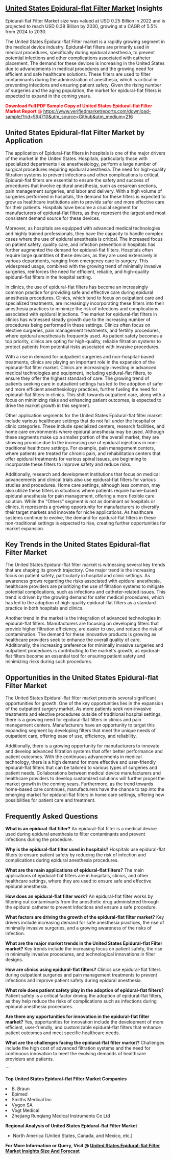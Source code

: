 <h2><a href="https://www.verifiedmarketreports.com/download-sample/?rid=594710&amp;utm_source=Github&amp;utm_medium=216" target="_blank">United States Epidural-flat Filter Market</a> Insights</h2><p>Epidural-flat Filter Market size was valued at USD 0.25 Billion in 2022 and is projected to reach USD 0.38 Billion by 2030, growing at a CAGR of 5.5% from 2024 to 2030.</p><p><p>The United States Epidural-flat Filter market is a rapidly growing segment in the medical device industry. Epidural-flat filters are primarily used in medical procedures, specifically during epidural anesthesia, to prevent potential infections and other complications associated with catheter placement. The demand for these devices is increasing in the United States due to advancements in medical procedures and the growing need for efficient and safe healthcare solutions. These filters are used to filter contaminants during the administration of anesthesia, which is critical in preventing infections and ensuring patient safety. Given the rising number of surgeries and the aging population, the market for epidural-flat filters is expected to expand in the coming years. </p><p><p><span class=""><span style="color: #ff0000;"><strong>Download Full PDF Sample Copy of United States Epidural-flat Filter Market Report</strong> @ </span><a href="https://www.verifiedmarketreports.com/download-sample/?rid=594710&amp;utm_source=Github&amp;utm_medium=216" target="_blank">https://www.verifiedmarketreports.com/download-sample/?rid=594710&amp;utm_source=Github&amp;utm_medium=216</a></span></p></p><h2>United States Epidural-flat Filter Market by Application</h2><p>The application of Epidural-flat filters in hospitals is one of the major drivers of the market in the United States. Hospitals, particularly those with specialized departments like anesthesiology, perform a large number of surgical procedures requiring epidural anesthesia. The need for high-quality filtration systems to prevent infections and other complications is critical. Epidural-flat filters are essential to ensure the safety and success of procedures that involve epidural anesthesia, such as cesarean sections, pain management surgeries, and labor and delivery. With a high volume of surgeries performed in hospitals, the demand for these filters is expected to grow as healthcare institutions aim to provide safer and more effective care for their patients. Hospitals have become a crucial segment for manufacturers of epidural-flat filters, as they represent the largest and most consistent demand source for these devices.</p><p>Moreover, as hospitals are equipped with advanced medical technologies and highly trained professionals, they have the capacity to handle complex cases where the use of epidural anesthesia is critical. The increased focus on patient safety, quality care, and infection prevention in hospitals has further augmented the demand for epidural-flat filters. Hospitals often require large quantities of these devices, as they are used extensively in various departments, ranging from emergency care to surgery. This widespread usage, combined with the growing trend of minimally invasive surgeries, reinforces the need for efficient, reliable, and high-quality epidural-flat filters in the hospital setting.</p><p>In clinics, the use of epidural-flat filters has become an increasingly common practice for providing safe and effective care during epidural anesthesia procedures. Clinics, which tend to focus on outpatient care and specialized treatments, are increasingly incorporating these filters into their anesthesia practices to minimize the risk of infections and complications associated with epidural injections. The market for epidural-flat filters in clinics has witnessed steady growth due to the increasing number of procedures being performed in these settings. Clinics often focus on elective surgeries, pain management treatments, and fertility procedures, where epidural anesthesia is frequently used. As patient safety becomes a top priority, clinics are opting for high-quality, reliable filtration systems to protect patients from potential risks associated with invasive procedures.</p><p>With a rise in demand for outpatient surgeries and non-hospital-based treatments, clinics are playing an important role in the expansion of the epidural-flat filter market. Clinics are increasingly investing in advanced medical technologies and equipment, including epidural-flat filters, to ensure they offer the highest standard of care. The growing trend of patients seeking care in outpatient settings has led to the adoption of safer and more efficient anesthesiology practices, further fueling the need for epidural-flat filters in clinics. This shift towards outpatient care, along with a focus on minimizing risks and enhancing patient outcomes, is expected to drive the market growth in this segment.</p><p>Other application segments for the United States Epidural-flat filter market include various healthcare settings that do not fall under the hospital or clinic categories. These include specialized centers, research facilities, and home care environments where epidural anesthesia may be used. Although these segments make up a smaller portion of the overall market, they are showing promise due to the increasing use of epidural injections in non-traditional healthcare settings. For example, pain management centers, where patients are treated for chronic pain, and rehabilitation centers that offer epidural treatments for various spinal issues, are beginning to incorporate these filters to improve safety and reduce risks.</p><p>Additionally, research and development institutions that focus on medical advancements and clinical trials also use epidural-flat filters for various studies and procedures. Home care settings, although less common, may also utilize these filters in situations where patients require home-based epidural anesthesia for pain management, offering a more flexible care solution. While the "Others" segment is not as dominant as hospitals or clinics, it represents a growing opportunity for manufacturers to diversify their target markets and innovate for niche applications. As healthcare systems continue to evolve, the demand for epidural-flat filters in these non-traditional settings is expected to rise, creating further opportunities for market expansion.</p><h2>Key Trends in the United States Epidural-flat Filter Market</h2><p>The United States Epidural-flat filter market is witnessing several key trends that are shaping its growth trajectory. One major trend is the increasing focus on patient safety, particularly in hospital and clinic settings. As awareness grows regarding the risks associated with epidural anesthesia, healthcare providers are prioritizing the use of filtration systems to mitigate potential complications, such as infections and catheter-related issues. This trend is driven by the growing demand for safer medical procedures, which has led to the adoption of high-quality epidural-flat filters as a standard practice in both hospitals and clinics.</p><p>Another trend in the market is the integration of advanced technologies in epidural-flat filters. Manufacturers are focusing on developing filters that provide higher filtration efficiency, are easier to use, and reduce the risk of contamination. The demand for these innovative products is growing as healthcare providers seek to enhance the overall quality of care. Additionally, the increasing preference for minimally invasive surgeries and outpatient procedures is contributing to the market's growth, as epidural-flat filters become an essential tool for ensuring patient safety and minimizing risks during such procedures.</p><h2>Opportunities in the United States Epidural-flat Filter Market</h2><p>The United States Epidural-flat filter market presents several significant opportunities for growth. One of the key opportunities lies in the expansion of the outpatient surgery market. As more patients seek non-invasive treatments and elective procedures outside of traditional hospital settings, there is a growing need for epidural-flat filters in clinics and pain management centers. Manufacturers have an opportunity to target this expanding segment by developing filters that meet the unique needs of outpatient care, offering ease of use, efficiency, and reliability.</p><p>Additionally, there is a growing opportunity for manufacturers to innovate and develop advanced filtration systems that offer better performance and patient outcomes. With the continuous advancements in medical technology, there is a high demand for more effective and user-friendly epidural-flat filters that can be tailored to various types of surgeries and patient needs. Collaborations between medical device manufacturers and healthcare providers to develop customized solutions will further propel the market growth in the coming years. Furthermore, as the trend towards home-based care continues, manufacturers have the chance to tap into the emerging market for epidural-flat filters in home care settings, offering new possibilities for patient care and treatment.</p><h2>Frequently Asked Questions</h2><p><b>What is an epidural-flat filter?</b> An epidural-flat filter is a medical device used during epidural anesthesia to filter contaminants and prevent infections during the procedure.</p><p><b>Why is the epidural-flat filter used in hospitals?</b> Hospitals use epidural-flat filters to ensure patient safety by reducing the risk of infection and complications during epidural anesthesia procedures.</p><p><b>What are the main applications of epidural-flat filters?</b> The main applications of epidural-flat filters are in hospitals, clinics, and other healthcare settings, where they are used to ensure safe and effective epidural anesthesia.</p><p><b>How does an epidural-flat filter work?</b> An epidural-flat filter works by filtering out contaminants from the anesthetic drug administered through the epidural catheter to prevent infections and ensure a safe procedure.</p><p><b>What factors are driving the growth of the epidural-flat filter market?</b> Key drivers include increasing demand for safe anesthesia practices, the rise of minimally invasive surgeries, and a growing awareness of the risks of infection.</p><p><b>What are the major market trends in the United States Epidural-flat Filter market?</b> Key trends include the increasing focus on patient safety, the rise in minimally invasive procedures, and technological innovations in filter designs.</p><p><b>How are clinics using epidural-flat filters?</b> Clinics use epidural-flat filters during outpatient surgeries and pain management treatments to prevent infections and improve patient safety during epidural anesthesia.</p><p><b>What role does patient safety play in the adoption of epidural-flat filters?</b> Patient safety is a critical factor driving the adoption of epidural-flat filters, as they help reduce the risks of complications such as infections during epidural anesthesia procedures.</p><p><b>Are there any opportunities for innovation in the epidural-flat filter market?</b> Yes, opportunities for innovation include the development of more efficient, user-friendly, and customizable epidural-flat filters that enhance patient outcomes and meet specific healthcare needs.</p><p><b>What are the challenges facing the epidural-flat filter market?</b> Challenges include the high cost of advanced filtration systems and the need for continuous innovation to meet the evolving demands of healthcare providers and patients.</p>```</p><p><strong>Top United States Epidural-flat Filter Market Companies</strong></p><div data-test-id=""><p><li>B. Braun</li><li> Epimed</li><li> Smiths Medical Inc</li><li> Vygon SA</li><li> Vogt Medical</li><li> Zhejiang Runqiang Medical Instruments Co Ltd</li></p><div><strong>Regional Analysis of&nbsp;United States Epidural-flat Filter Market</strong></div><ul><li dir="ltr"><p dir="ltr">North America&nbsp;(United States, Canada, and Mexico, etc.)</p></li></ul><p><strong>For More Information or Query, Visit @&nbsp;</strong><strong><a href="https://www.verifiedmarketreports.com/product/epidural-flat-filter-market/?utm_source=Github&amp;utm_medium=216" target="_blank">United States Epidural-flat Filter Market Insights Size And Forecast</a></strong></p></div>
